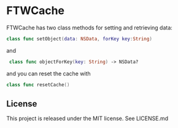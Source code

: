 # FTWCache
FTWCache has two class methods for setting and retrieving data:

```swift
class func setObject(data: NSData, forKey key:String)
```

and

```swift
 class func objectForKey(key: String) -> NSData?
```
and you can reset the cache with

```swift
class func resetCache()
```
 
License
--
This project is released under the MIT license. See LICENSE.md
